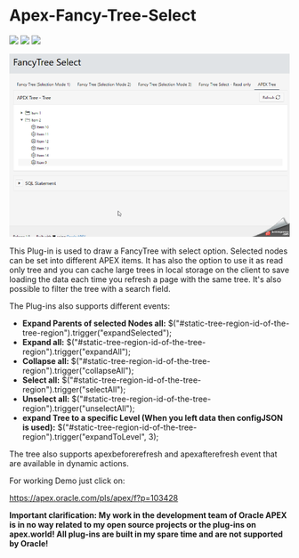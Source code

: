  # Apex-Fancy-Tree-Select
 
![](https://img.shields.io/badge/ORACLE-APEX-success.svg) ![](https://img.shields.io/badge/Plug--in_Type-Region-orange.svg) ![](https://img.shields.io/badge/Avaiable%20for%20APEX-5.1.3%20or%20above-blue)

![Screenshot](https://github.com/RonnyWeiss/Apex-Fancy-Tree-Select/blob/master/screenshot.gif?raw=true)

This Plug-in is used to draw a FancyTree with select option. Selected nodes can be set into different APEX items. It has also the option to use it as read only tree and you can cache large trees in local storage on the client to save loading the data each time you refresh a page with the same tree. It's also possible to filter the tree with a search field.

The Plug-ins also supports different events:

*   **Expand Parents of selected Nodes all:** $("#static-tree-region-id-of-the-tree-region").trigger("expandSelected");
*   **Expand all:** $("#static-tree-region-id-of-the-tree-region").trigger("expandAll");
*   **Collapse all:** $("#static-tree-region-id-of-the-tree-region").trigger("collapseAll");
*   **Select all:** $("#static-tree-region-id-of-the-tree-region").trigger("selectAll");
*   **Unselect all:** $("#static-tree-region-id-of-the-tree-region").trigger("unselectAll");
*   **expand Tree to a specific Level (When you left data then configJSON is used):** $("#static-tree-region-id-of-the-tree-region").trigger("expandToLevel", 3);

The tree also supports apexbeforerefresh and apexafterefresh event that are available in dynamic actions.

For working Demo just click on:

https://apex.oracle.com/pls/apex/f?p=103428

**Important clarification: My work in the development team of Oracle APEX is in no way related to my open source projects or the plug-ins on apex.world! All plug-ins are built in my spare time and are not supported by Oracle!**
